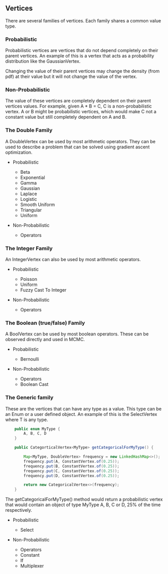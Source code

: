 ## Vertices

There are several families of vertices. Each family shares a common value type.

### Probabilistic

Probabilistic vertices are vertices that do not depend completely on their parent vertices. An example
of this is a vertex that acts as a probability distribution like the GaussianVertex.

Changing the value of their parent vertices may change the density (from pdf) at their value but it 
will not change the value of the vertex.

### Non-Probabilistic

The value of these vertices are completely dependent on their parent vertices values. For example,
given A * B = C, C is a non-probabilistic vertex. A or B might be probabilistic vertices, which would
make C not a constant value but still completely dependent on A and B.

### The Double Family

A DoubleVertex can be used by most arithmetic operators. They can be used to describe a problem
that can be solved using gradient ascent optimization.

* Probabilistic
    * Beta
    * Exponential
    * Gamma
    * Gaussian
    * Laplace
    * Logistic
    * Smooth Uniform
    * Triangular
    * Uniform
    
* Non-Probabilistic
    * Operators
    
### The Integer Family

An IntegerVertex can also be used by most arithmetic operators.

* Probabilistic
    * Poisson
    * Uniform
    * Fuzzy Cast To Integer
    
* Non-Probabilistic
    * Operators

### The Boolean (true/false) Family

A BoolVertex can be used by most boolean operators. These can be observed directly and used in MCMC.

* Probabilistic
    * Bernoulli
    
* Non-Probabilistic
    * Operators
    * Boolean Cast

### The Generic family

These are the vertices that can have any type as a value. This type can be an Enum or a user defined object.
An example of this is the SelectVertex<T> where T is any type.

```java
    public enum MyType {
        A, B, C, D
    }

    public CategorticalVertex<MyType> getCategoricalForMyType() {

        Map<MyType, DoubleVertex> frequency = new LinkedHashMap<>();
        frequency.put(A, ConstantVertex.of(0.25));
        frequency.put(B, ConstantVertex.of(0.25));
        frequency.put(C, ConstantVertex.of(0.25));
        frequency.put(D, ConstantVertex.of(0.25));

        return new CategoricalVertex<>(frequency);
    }
```

The getCategoricalForMyType() method would return a probabilistic vertex that would contain an 
object of type MyType A, B, C or D, 25% of the time respectively.

* Probabilistic
    * Select

* Non-Probabilistic
    * Operators
    * Constant
    * If
    * Multiplexer
